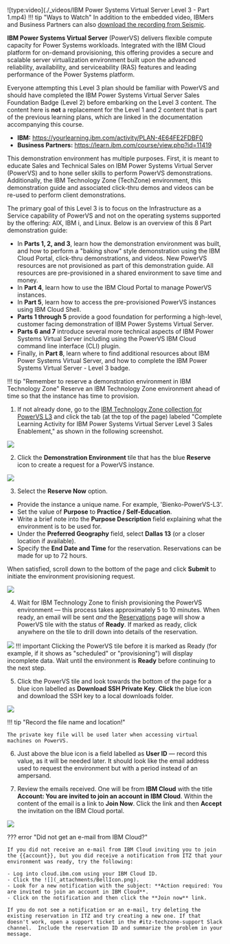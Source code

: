 ![type:video](./_videos/IBM Power Systems Virtual Server Level 3 - Part 1.mp4)
!!! tip "Ways to Watch"
    In addition to the embedded video, IBMers and Business Partners can also <a href="https://ibm.seismic.com/Link/Content/DChpTqJ8dqGH68QMBF6jMVQC92gG" target="_blank">download the recording from Seismic</a>.

**IBM Power Systems Virtual Server** (PowerVS) delivers flexible compute capacity for Power Systems workloads. Integrated with the IBM Cloud platform for on-demand provisioning, this offering provides a secure and scalable server virtualization environment built upon the advanced reliability, availability, and serviceability (RAS) features and leading performance of the Power Systems platform.

Everyone attempting this Level 3 plan should be familiar with PowerVS and should have completed the IBM Power Systems Virtual Server Sales Foundation Badge (Level 2) before embarking on the Level 3 content. The content here is **not** a replacement for the Level 1 and 2 content that is part of the previous learning plans, which are linked in the documentation accompanying this course.

- **IBM:** <a href="https://yourlearning.ibm.com/activity/PLAN-4E64FE2FDBF0" target="_blank">https://yourlearning.ibm.com/activity/PLAN-4E64FE2FDBF0</a>
- **Business Partners:** <a href="https://learn.ibm.com/course/view.php?id=11419" target="_blank">https://learn.ibm.com/course/view.php?id=11419</a>

This demonstration environment has multiple purposes. First, it is meant to educate Sales and Technical Sales on IBM Power Systems Virtual Server (PowerVS) and to hone seller skills to perform PowerVS demonstrations. Additionally, the IBM Technology Zone (TechZone) environment, this demonstration guide and associated click-thru demos and videos can be re-used to perform client demonstrations.

The primary goal of this Level 3 is to focus on the Infrastructure as a Service capability of PowerVS and not on the operating systems supported by the offering: AIX, IBM i, and Linux. Below is an overview of this 8 Part demonstration guide:

- In **Parts 1, 2, and 3**, learn how the demonstration environment was built, and how to perform a "baking show" style demonstration using the IBM Cloud Portal, click-thru demonstrations, and videos. New PowerVS resources are not provisioned as part of this demonstration guide. All resources are pre-provisioned in a shared environment to save time and money.
- In **Part 4**, learn how to use the IBM Cloud Portal to manage PowerVS instances.
- In **Part 5**, learn how to access the pre-provisioned PowerVS instances using IBM Cloud Shell.
- **Parts 1 through 5** provide a good foundation for performing a high-level, customer facing demonstration of IBM Power Systems Virtual Server.
- **Parts 6 and 7** introduce several more technical aspects of IBM Power Systems Virtual Server including using the PowerVS IBM Cloud command line interface (CLI) plugin.
- Finally, in **Part 8**, learn where to find additional resources about IBM Power Systems Virtual Server, and how to complete the IBM Power Systems Virtual Server - Level 3 badge.

!!! tip "Remember to reserve a demonstration environment in IBM Technology Zone"
    Reserve an IBM Technology Zone environment ahead of time so that the instance has time to provision.

1. If not already done, go to the <a href="https://techzone.ibm.com/collection/ibm-power-systems-virtual-server-level-3" target="_blank">IBM Technology Zone collection for PowerVS L3</a> and click the tab (at the top of the page) labeled "Complete Learning Activity for IBM Power Systems Virtual Server Level 3 Sales Enablement," as shown in the following screenshot.

![](_attachments/part1_step1.png)

2. Click the **Demonstration Environment** tile that has the blue **Reserve** icon to create a request for a PowerVS instance.

![](_attachments/part1_step2.png)

3. Select the **Reserve Now** option.

- Provide the instance a unique name. For example, 'Bienko-PowerVS-L3'.
- Set the value of **Purpose** to **Practice / Self-Education**.
- Write a brief note into the **Purpose Description** field explaining what the environment is to be used for.
- Under the **Preferred Geography** field, select **Dallas 13** (or a closer location if available).
- Specify the **End Date and Time** for the reservation. Reservations can be made for up to 72 hours.

When satisfied, scroll down to the bottom of the page and click **Submit** to initiate the environment provisioning request.

![](_attachments/part1_step3.png)

4. Wait for IBM Technology Zone to finish provisioning the PowerVS environment — this process takes approximately 5 to 10 minutes. When ready, an email will be sent _and_ the <a href="https://techzone.ibm.com/my/reservations" target="_blank">Reservations</a> page will show a PowerVS tile with the status of **Ready**. If marked as ready, click anywhere on the tile to drill down into details of the reservation.

![](_attachments/part1_step4.png)
!!! important
    Clicking the PowerVS tile before it is marked as Ready (for example, if it shows as "scheduled" or "provisioning") will display incomplete data. Wait until the environment is **Ready** before continuing to the next step.

5. Click the PowerVS tile and look towards the bottom of the page for a blue icon labelled as **Download SSH Private Key**. **Click** the blue icon and download the SSH key to a local downloads folder.

![](_attachments/part1_step5.png)

!!! tip "Record the file name and location!"
    
    The private key file will be used later when accessing virtual machines on PowerVS. 

6. Just above the blue icon is a field labelled as **User ID** — record this value, as it will be needed later. It should look like the email address used to request the environment but with a period instead of an ampersand.

7. Review the emails received. One will be from **IBM Cloud** with the title **Account: You are invited to join an account in IBM Cloud**. Within the content of the email is a link to **Join Now**. Click the link and then **Accept** the invitation on the IBM Cloud portal.

![](_attachments/part1_step7.png)

??? error "Did not get an e-mail from IBM Cloud?"

    If you did not receive an e-mail from IBM Cloud inviting you to join the {{account}}, but you did receive a notification from ITZ that your environment was ready, try the following:

    - Log into cloud.ibm.com using your IBM Cloud ID.
    - Click the ![](_attachments/BellIcon.png).
    - Look for a new notification with the subject: **Action required: You are invited to join an account in IBM Cloud**.
    - Click on the notification and then click the **Join now** link.

    If you do not see a notification or an e-mail, try deleting the existing reservation in ITZ and try creating a new one. If that doesn't work, open a support ticket in the #itz-techzone-support Slack channel.  Include the reservation ID and summarize the problem in your message.